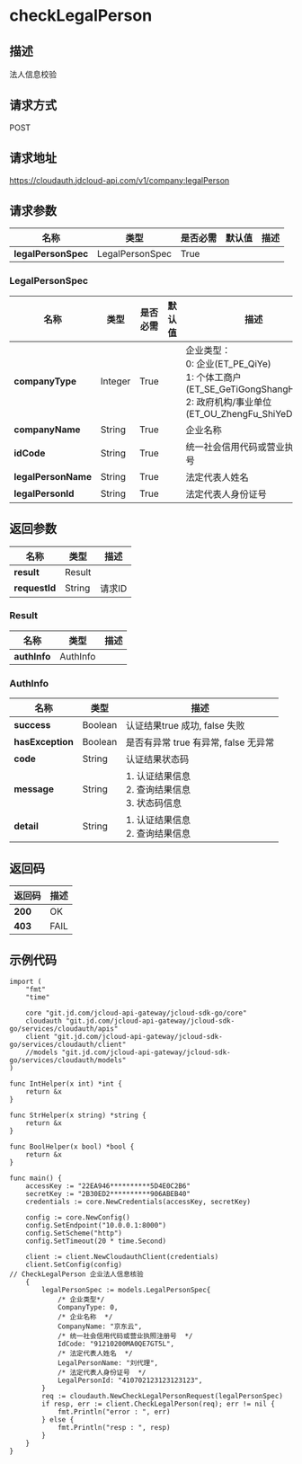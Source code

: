 # checkLegalPerson


## 描述

法人信息校验

## 请求方式

POST

## 请求地址

https://cloudauth.jdcloud-api.com/v1/company:legalPerson


## 请求参数

| 名称                | 类型            | 是否必需 | 默认值 | 描述 |
| ------------------- | --------------- | -------- | ------ | ---- |
| **legalPersonSpec** | LegalPersonSpec | True     |        |      |

### <div id="LegalPersonSpec">LegalPersonSpec</div>

| 名称                | 类型    | 是否必需 | 默认值 | 描述                                                         |
| ------------------- | ------- | -------- | ------ | ------------------------------------------------------------ |
| **companyType**     | Integer | True     |        | 企业类型：<br>0: 企业(ET_PE_QiYe)<br>1: 个体工商户(ET_SE_GeTiGongShangHu)<br>2: 政府机构/事业单位(ET_OU_ZhengFu_ShiYeDanWei)<br> |
| **companyName**     | String  | True     |        | 企业名称                                                     |
| **idCode**          | String  | True     |        | 统一社会信用代码或营业执照注册号                             |
| **legalPersonName** | String  | True     |        | 法定代表人姓名                                               |
| **legalPersonId**   | String  | True     |        | 法定代表人身份证号                                           |

## 返回参数

| 名称          | 类型   | 描述   |
| ------------- | ------ | ------ |
| **result**    | Result |        |
| **requestId** | String | 请求ID |

### <div id="Result">Result</div>

| 名称         | 类型     | 描述 |
| ------------ | -------- | ---- |
| **authInfo** | AuthInfo |      |

### <div id="AuthInfo">AuthInfo</div>

| 名称             | 类型    | 描述                                                    |
| ---------------- | ------- | ------------------------------------------------------- |
| **success**      | Boolean | 认证结果true 成功, false 失败                           |
| **hasException** | Boolean | 是否有异常 true 有异常, false 无异常                    |
| **code**         | String  | 认证结果状态码                                          |
| **message**      | String  | 1. 认证结果信息<br>2. 查询结果信息<br>3. 状态码信息<br> |
| **detail**       | String  | 1. 认证结果信息<br>2. 查询结果信息<br>                  |

## 返回码

| 返回码  | 描述 |
| ------- | ---- |
| **200** | OK   |
| **403** | FAIL |

## 示例代码

```
import (
	"fmt"
	"time"

	core "git.jd.com/jcloud-api-gateway/jcloud-sdk-go/core"
	cloudauth "git.jd.com/jcloud-api-gateway/jcloud-sdk-go/services/cloudauth/apis"
	client "git.jd.com/jcloud-api-gateway/jcloud-sdk-go/services/cloudauth/client"
	//models "git.jd.com/jcloud-api-gateway/jcloud-sdk-go/services/cloudauth/models"
)

func IntHelper(x int) *int {
	return &x
}

func StrHelper(x string) *string {
	return &x
}

func BoolHelper(x bool) *bool {
	return &x
}

func main() {
	accessKey := "22EA946**********5D4E0C2B6"
	secretKey := "2B30ED2**********906ABEB40"
	credentials := core.NewCredentials(accessKey, secretKey)

	config := core.NewConfig()
	config.SetEndpoint("10.0.0.1:8000")
	config.SetScheme("http")
	config.SetTimeout(20 * time.Second)

	client := client.NewCloudauthClient(credentials)
	client.SetConfig(config)
// CheckLegalPerson 企业法人信息核验
	{
		legalPersonSpec := models.LegalPersonSpec{
			/* 企业类型*/
			CompanyType: 0,
			/* 企业名称  */
			CompanyName: "京东云",
			/* 统一社会信用代码或营业执照注册号  */
			IdCode: "91210200MA0QE7GT5L",
			/* 法定代表人姓名  */
			LegalPersonName: "刘代理",
			/* 法定代表人身份证号  */
			LegalPersonId: "410702123123123123",
		}
		req := cloudauth.NewCheckLegalPersonRequest(legalPersonSpec)
		if resp, err := client.CheckLegalPerson(req); err != nil {
			fmt.Println("error : ", err)
		} else {
			fmt.Println("resp : ", resp)
		}
	}
}
```

